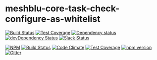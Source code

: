 # meshblu-core-task-check-configure-as-whitelist

[![Build Status](https://travis-ci.org/octoblu/meshblu-core-task-check-configure-as-whitelist.svg?branch=master)](https://travis-ci.org/octoblu/meshblu-core-task-check-configure-as-whitelist)
[![Test Coverage](https://codecov.io/gh/octoblu/meshblu-core-task-check-configure-as-whitelist/branch/master/graph/badge.svg)](https://codecov.io/gh/octoblu/meshblu-core-task-check-configure-as-whitelist)
[![Dependency status](http://img.shields.io/david/octoblu/meshblu-core-task-check-configure-as-whitelist.svg?style=flat)](https://david-dm.org/octoblu/meshblu-core-task-check-configure-as-whitelist)
[![devDependency Status](http://img.shields.io/david/dev/octoblu/meshblu-core-task-check-configure-as-whitelist.svg?style=flat)](https://david-dm.org/octoblu/meshblu-core-task-check-configure-as-whitelist#info=devDependencies)
[![Slack Status](http://community-slack.octoblu.com/badge.svg)](http://community-slack.octoblu.com)

[![NPM](https://nodei.co/npm/meshblu-core-task-check-configure-as-whitelist.svg?style=flat)](https://npmjs.org/package/meshblu-core-task-check-configure-as-whitelist)
[![Build Status](https://travis-ci.org/octoblu/meshblu-core-task-check-configure-as-whitelist.svg?branch=master)](https://travis-ci.org/octoblu/meshblu-core-task-check-configure-as-whitelist)
[![Code Climate](https://codeclimate.com/github/octoblu/meshblu-core-task-check-configure-as-whitelist/badges/gpa.svg)](https://codeclimate.com/github/octoblu/meshblu-core-task-check-configure-as-whitelist)
[![Test Coverage](https://codeclimate.com/github/octoblu/meshblu-core-task-check-configure-as-whitelist/badges/coverage.svg)](https://codeclimate.com/github/octoblu/meshblu-core-task-check-configure-as-whitelist)
[![npm version](https://badge.fury.io/js/meshblu-core-task-check-configure-as-whitelist.svg)](http://badge.fury.io/js/meshblu-core-task-check-configure-as-whitelist)
[![Gitter](https://badges.gitter.im/octoblu/help.svg)](https://gitter.im/octoblu/help)
